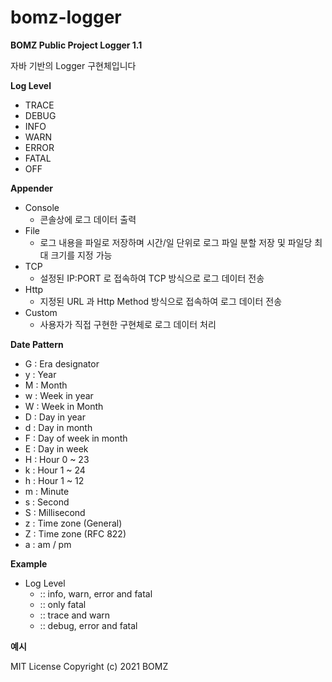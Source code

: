 # bomz-logger

**BOMZ Public Project Logger 1.1**

자바 기반의 Logger 구현체입니다


**Log Level**
   - TRACE
   - DEBUG
   - INFO
   - WARN
   - ERROR
   - FATAL
   - OFF



**Appender**
   - Console
      - 콘솔상에 로그 데이터 출력   
   - File
      - 로그 내용을 파일로 저장하며 시간/일 단위로 로그 파일 분할 저장 및 파일당 최대 크기를 지정 가능
   - TCP
      - 설정된 IP:PORT 로 접속하여 TCP 방식으로 로그 데이터 전송
   - Http 
      - 지정된 URL 과 Http Method 방식으로 접속하여 로그 데이터 전송
   - Custom
      - 사용자가 직접 구현한 구현체로 로그 데이터 처리



**Date Pattern**
   - G : Era designator
   - y : Year
   - M : Month
   - w : Week in year
   - W : Week in Month
   - D : Day in year
   - d : Day in month
   - F : Day of week in month
   - E : Day in week
   - H : Hour 0 ~ 23
   - k : Hour 1 ~ 24
   - h : Hour 1 ~ 12
   - m : Minute
   - s : Second
   - S : Millisecond
   - z : Time zone (General)
   - Z : Time zone (RFC 822)
   - a : am / pm


**Example**
   - Log Level
      - <logger level="info"> :: info, warn, error and fatal
      - <logger level="fatal"> :: only fatal
      - <logger level="(trace|warn)"> :: trace and warn
      - <logger level="(debug|error|fatal)"> :: debug, error and fatal

**예시**



MIT License
Copyright (c) 2021 BOMZ

